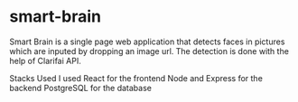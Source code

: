 # smart-brain

Smart Brain is a single page web application that detects faces in pictures which are inputed by dropping an image url. The detection is done with the help of Clarifai API. 

Stacks Used
I used React for the frontend
Node and Express for the backend 
PostgreSQL for the database
